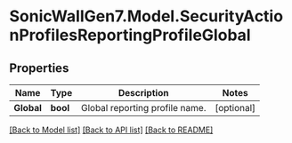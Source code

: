# SonicWallGen7.Model.SecurityActionProfilesReportingProfileGlobal

## Properties

Name | Type | Description | Notes
------------ | ------------- | ------------- | -------------
**Global** | **bool** | Global reporting profile name. | [optional] 

[[Back to Model list]](../README.md#documentation-for-models) [[Back to API list]](../README.md#documentation-for-api-endpoints) [[Back to README]](../README.md)

